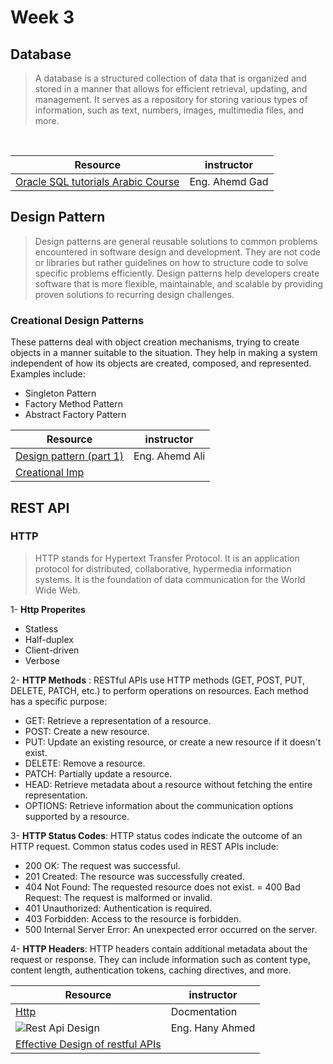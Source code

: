 # Week 3
## Database
> A database is a structured collection of data that is organized and stored in a manner that allows for efficient retrieval, updating, and management. It serves as a repository for storing various types of information, such as text, numbers, images, multimedia files, and more.

<br>

| Resource | instructor |
| ---------| ---------|
|[Oracle SQL tutorials Arabic Course ](https://www.youtube.com/watch?v=AGsKfeHM5VI&list=PL1KA7P5hJ-obwTDetMyuMNUzkwTm-M6tG) | Eng. Ahemd Gad |

## Design Pattern
> Design patterns are general reusable solutions to common problems encountered in software design and development. They are not code or libraries but rather guidelines on how to structure code to solve specific problems efficiently. Design patterns help developers create software that is more flexible, maintainable, and scalable by providing proven solutions to recurring design challenges.

### Creational Design Patterns
These patterns deal with object creation mechanisms, trying to create objects in a manner suitable to the situation. They help in making a system independent of how its objects are created, composed, and represented. Examples include:
- Singleton Pattern
- Factory Method Pattern
- Abstract Factory Pattern

| Resource | instructor |
| ---------| ---------|
|[Design pattern (part 1)](https://drive.google.com/file/d/10CuNefdiOuW5hm3ZMKQcWcDoYQ0oOQtL/view?usp=sharing) | Eng. Ahemd Ali |
|[Creational Imp](https://github.com/eagledev-am/Design-Pattern/tree/main/creational) |  |

## REST API 
### HTTP 
> HTTP stands for Hypertext Transfer Protocol. It is an application protocol for distributed, collaborative, hypermedia information systems. It is the foundation of data communication for the World Wide Web.

1- **Http Properites**
- Statless
- Half-duplex
- Client-driven
- Verbose

2- **HTTP Methods** : RESTful APIs use HTTP methods (GET, POST, PUT, DELETE, PATCH, etc.) to perform operations on resources. Each method has a specific purpose:
- GET: Retrieve a representation of a resource.
- POST: Create a new resource.
- PUT: Update an existing resource, or create a new resource if it doesn't exist.
- DELETE: Remove a resource.
- PATCH: Partially update a resource.
- HEAD: Retrieve metadata about a resource without fetching the entire representation.
- OPTIONS: Retrieve information about the communication options supported by a resource.
  
3- **HTTP Status Codes**: HTTP status codes indicate the outcome of an HTTP request. Common status codes used in REST APIs include:
- 200 OK: The request was successful.
- 201 Created: The resource was successfully created.
- 404 Not Found: The requested resource does not exist.
= 400 Bad Request: The request is malformed or invalid.
- 401 Unauthorized: Authentication is required.
- 403 Forbidden: Access to the resource is forbidden.
- 500 Internal Server Error: An unexpected error occurred on the server.

 4- **HTTP Headers**: HTTP headers contain additional metadata about the request or response. They can include information such as content type, content length, authentication tokens, caching directives, and more. 

 | Resource | instructor |
| ---------| ---------|
|[Http](https://developer.mozilla.org/en-US/docs/Web/HTTP) |Docmentation|
![Rest Api Design](https://drive.google.com/file/d/1i_y0d3QTwl5-BloyscsFSYYHVVKOixzE/view?usp=sharing) | Eng. Hany Ahmed |
|[Effective Design of restful APIs](https://youtu.be/ROVI2G8eH78?si=69miM8MhVsuKD8pR) | |
